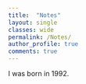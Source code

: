 ```yaml
---
title:  "Notes"
layout: single
classes: wide
permalink: /Notes/
author_profile: true
comments: true
---
```


I was born in 1992.



